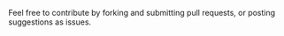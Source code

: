 Feel free to contribute by forking and submitting pull requests, or posting suggestions as issues.

